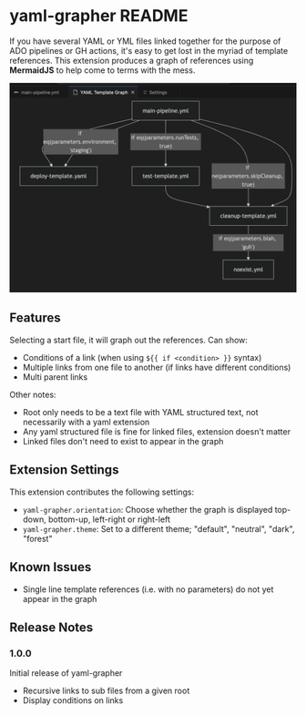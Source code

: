 # yaml-grapher README

If you have several YAML or YML files linked together for the purpose of ADO pipelines or GH actions, it's easy to get lost in the myriad of template references. This extension produces a graph of references using __MermaidJS__ to help come to terms with the mess.

![A graph](images/screenshot.png)

## Features

Selecting a start file, it will graph out the references.
Can show:
- Conditions of a link (when using `${{ if <condition> }}` syntax)
- Multiple links from one file to another (if links have different conditions)
- Multi parent links

Other notes:
- Root only needs to be a text file with YAML structured text, not necessarily with a yaml extension
- Any yaml structured file is fine for linked files, extension doesn't matter
- Linked files don't need to exist to appear in the graph

## Extension Settings

This extension contributes the following settings:

* `yaml-grapher.orientation`: Choose whether the graph is displayed top-down, bottom-up, left-right or right-left
* `yaml-grapher.theme`: Set to a different theme; "default", "neutral", "dark", "forest"

## Known Issues

* Single line template references (i.e. with no parameters) do not yet appear in the graph

## Release Notes

### 1.0.0

Initial release of yaml-grapher
- Recursive links to sub files from a given root
- Display conditions on links

